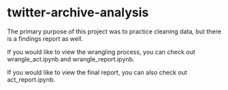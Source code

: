 # twitter-archive-analysis

The primary purpose of this project was to practice cleaning data, but there is a findings report as well.

If you would like to view the wrangling process, you can check out wrangle_act.ipynb and wrangle_report.ipynb.

If you would like to view the final report, you can also check out act_report.ipynb.
